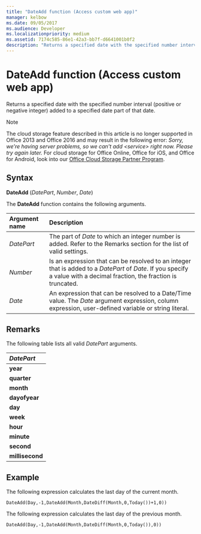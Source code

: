 ```yaml
---
title: "DateAdd function (Access custom web app)" 
manager: kelbow
ms.date: 09/05/2017
ms.audience: Developer
ms.localizationpriority: medium
ms.assetid: 7174c585-86e1-42a3-bb7f-d6641001b0f2
description: "Returns a specified date with the specified number interval (positive or negative integer) added to a specified date part of that date."
---
```


# DateAdd function (Access custom web app)

Returns a specified date with the specified number interval (positive or negative integer) added to a specified date part of that date.
  
> [!NOTE]
> The cloud storage feature described in this article is no longer supported in Office 2013 and Office 2016 and may result in the following error:
> *Sorry, we're having server problems, so we can't add \<service\> right now. Please try again later.*
> For cloud storage for Office Online, Office for iOS, and Office for Android, look into our [Office Cloud Storage Partner Program](https://dev.office.com/programs/officecloudstorage).
  
## Syntax

**DateAdd** (*DatePart*, *Number*, *Date*)
  
The **DateAdd** function contains the following arguments.
  
|**Argument name**|**Description**|
|:-----|:-----|
| *DatePart*  <br/> |The part of *Date* to which an integer number is added. Refer to the Remarks section for the list of valid settings. |
| *Number*  <br/> |Is an expression that can be resolved to an integer that is added to a *DatePart* of *Date*. If you specify a value with a decimal fraction, the fraction is truncated. |
| *Date*  <br/> |An expression that can be resolved to a Date/Time value. The *Date* argument expression, column expression, user-defined variable or string literal. |

## Remarks

The following table lists all valid *DatePart* arguments.
  
|***DatePart***|
|:-----|
|**year** <br/> |
|**quarter** <br/> |
|**month** <br/> |
|**dayofyear** <br/> |
|**day** <br/> |
|**week** <br/> |
|**hour** <br/> |
|**minute** <br/> |
|**second** <br/> |
|**millisecond** <br/> |

## Example

The following expression calculates the last day of the current month.
  
`DateAdd(Day,-1,DateAdd(Month,DateDiff(Month,0,Today())+1,0))`

The following expression calculates the last day of the previous month.
  
`DateAdd(Day,-1,DateAdd(Month,DateDiff(Month,0,Today()),0))`
